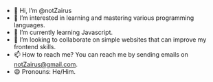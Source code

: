 - 👋 Hi, I’m @notZairus
- 👀 I’m interested in learning and mastering various programming languages.
- 🌱 I’m currently learning Javascript.
- 💞️ I’m looking to collaborate on simple websites that can improve my frontend skills.
- 📫 How to reach me? You can reach me by sending emails on notZairus@gmail.com.
- 😄 Pronouns: He/Him.

<!---
notZairus/notZairus is a ✨ special ✨ repository because its `README.md` (this file) appears on your GitHub profile.
You can click the Preview link to take a look at your changes.
--->
